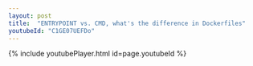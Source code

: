 ```yaml
---
layout: post
title:  "ENTRYPOINT vs. CMD, what's the difference in Dockerfiles"
youtubeId: "C1GE07UEFDo"
---
```


{% include youtubePlayer.html id=page.youtubeId %}
